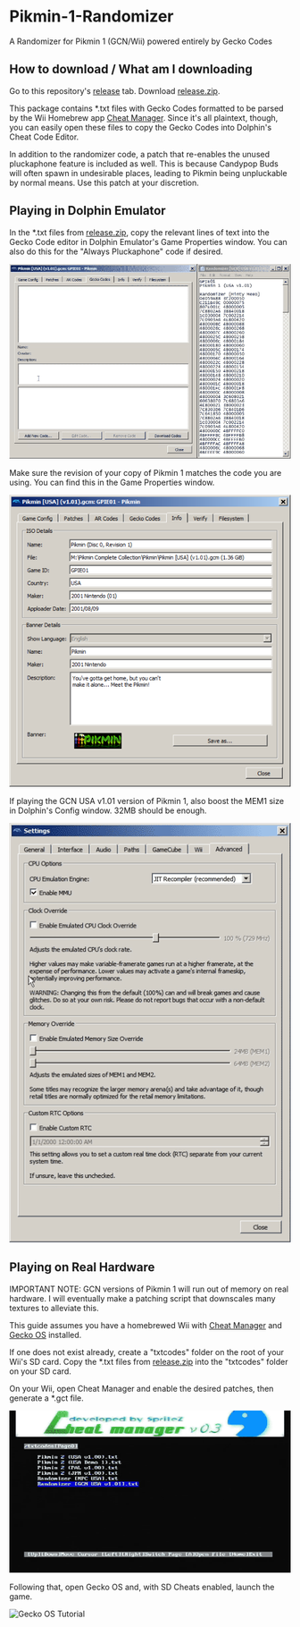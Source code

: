 # Pikmin-1-Randomizer
A Randomizer for Pikmin 1 (GCN/Wii) powered entirely by Gecko Codes

## How to download / What am I downloading
Go to this repository's [release](https://github.com/Minty-Meeo/Pikmin-1-Randomizer/releases) tab.  Download [release.zip](https://github.com/Minty-Meeo/Pikmin-1-Randomizer/releases/download/v1/release.zip).

This package contains \*.txt files with Gecko Codes formatted to be parsed by the Wii Homebrew app [Cheat Manager](https://wiibrew.org/wiki/CheatManager).  Since it's all plaintext, though, you can easily open these files to copy the Gecko Codes into Dolphin's Cheat Code Editor.

In addition to the randomizer code, a patch that re-enables the unused pluckaphone feature is included as well.  This is because Candypop Buds will often spawn in undesirable places, leading to Pikmin being unpluckable by normal means.  Use this patch at your discretion.

## Playing in Dolphin Emulator
In the \*.txt files from [release.zip](https://github.com/Minty-Meeo/Pikmin-1-Randomizer/releases/download/v1/release.zip), copy the relevant lines of text into the Gecko Code editor in Dolphin Emulator's Game Properties window.  You can also do this for the "Always Pluckaphone" code if desired.

![Gecko Codes Tutorial](https://raw.githubusercontent.com/Minty-Meeo/Pikmin-1-Randomizer/master/docs/Gecko-Codes-tuto.gif)

Make sure the revision of your copy of Pikmin 1 matches the code you are using.  You can find this in the Game Properties window.

![Game Info Tutorial](https://raw.githubusercontent.com/Minty-Meeo/Pikmin-1-Randomizer/master/docs/Info%20tuto.png)

If playing the GCN USA v1.01 version of Pikmin 1, also boost the MEM1 size in Dolphin's Config window.  32MB should be enough.

![Extendo-RAM Tutorial](https://raw.githubusercontent.com/Minty-Meeo/Pikmin-1-Randomizer/master/docs/Extendo-RAM-tuto.gif)

## Playing on Real Hardware
IMPORTANT NOTE: GCN versions of Pikmin 1 will run out of memory on real hardware.  I will eventually make a patching script that downscales many textures to alleviate this.

This guide assumes you have a homebrewed Wii with [Cheat Manager](https://wiibrew.org/wiki/CheatManager) and [Gecko OS](https://wiibrew.org/wiki/Gecko_OS) installed. 

If one does not exist already, create a "txtcodes" folder on the root of your Wii's SD card.  Copy the \*.txt files from [release.zip](https://github.com/Minty-Meeo/Pikmin-1-Randomizer/releases/download/v1/release.zip) into the "txtcodes" folder on your SD card.

On your Wii, open Cheat Manager and enable the desired patches, then generate a \*.gct file.

![Cheat Manager Tutorial](https://raw.githubusercontent.com/Minty-Meeo/Pikmin-1-Randomizer/master/docs/Cheat-Manager-tuto.gif?token=AK2SFVNFADAEP4HSNNBG6TK6WSHHG)

Following that, open Gecko OS and, with SD Cheats enabled, launch the game.

![Gecko OS Tutorial](https://github.com/Minty-Meeo/Pikmin-1-Randomizer/blob/master/docs/Gecko-OS-tuto.gif?raw=true)
